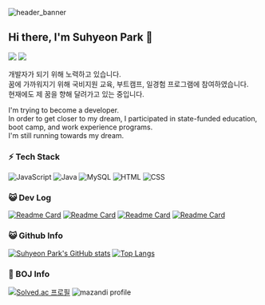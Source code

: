 <!-- Header -->
![header_banner](https://capsule-render.vercel.app/api?type=waving&color=2D3952)

<h2>Hi there, I'm Suhyeon Park 👋</h2>

<a href="https://github.com/psh0121" target ="_blank"><img src="https://img.shields.io/badge/psh0121-_?style=for-the-badge&logo=Github&color=%23181717"/></a> 
<a href="https://onelight-stay.tistory.com/" target ="_blank"><img src="https://img.shields.io/badge/Blog-_?style=for-the-badge&logo=Tistory&color=%23000000"/></a>

<p>
    개발자가 되기 위해 노력하고 있습니다.<br>
    꿈에 가까워지기 위해 국비지원 교육, 부트캠프, 일경험 프로그램에 참여하였습니다.<br>
    현재에도 제 꿈을 향해 달려가고 있는 중입니다.
</p>

<p>
    I'm trying to become a developer.<br>
    In order to get closer to my dream, I participated in state-funded education, boot camp, and work experience programs.<br>
    I'm still running towards my dream.
</p>

<!-- Contents -->
<div>
<h3>⚡️ Tech Stack</h3>

![JavaScript](https://img.shields.io/badge/JavaScript-_?style=for-the-badge&logo=javascript&logoColor=black&color=%23F7DF1E) 
![Java](https://img.shields.io/badge/java-%23ED8B00.svg?style=for-the-badge&logo=openjdk&logoColor=white) 
![MySQL](https://img.shields.io/badge/MySQL-_?style=for-the-badge&logo=MySQL&logoColor=white&color=%234479A1) 
![HTML](https://img.shields.io/badge/HTML-_?style=for-the-badge&logo=HTML5&logoColor=white&color=%23E34F26) 
![CSS](https://img.shields.io/badge/CSS-_?style=for-the-badge&logo=CSS3&logoColor=white&color=%231572B6)

</div>


<div>
<h3>😺 Dev Log</h3>

[![Readme Card](https://github-readme-stats.vercel.app/api/pin/?username=psh0121&repo=kukbi_frontendProject_self)](https://github.com/psh0121/kukbi_frontendProject_self)
[![Readme Card](https://github-readme-stats.vercel.app/api/pin/?username=psh0121&repo=kukbi_frontendProject_recode)](https://github.com/psh0121/kukbi_frontendProject_recode)
[![Readme Card](https://github-readme-stats.vercel.app/api/pin/?username=psh0121&repo=kukbi_frontendProject_guide)](https://github.com/psh0121/kukbi_frontendProject_guide)
[![Readme Card](https://github-readme-stats.vercel.app/api/pin/?username=psh0121&repo=kukbi)](https://github.com/psh0121/kukbi)


</div>

<div align="left">
<h3>😺 Github Info</h3>
    
[![Suhyeon Park's GitHub stats](https://github-readme-stats.vercel.app/api?username=psh0121&count_private=true&show_icons=true&title_color=2D3952&text_color=ffffff&icon_color=2D3952&bg_color=4B89DC,5994DD,679FDF,76AAE1,84B5E3,92C0E5,A1CBE7)](https://github.com/psh0121)
[![Top Langs](https://github-readme-stats.vercel.app/api/top-langs/?username=psh0121&layout=compact&title_color=2D3952&text_color=ffffff&bg_color=4B89DC,5994DD,679FDF,76AAE1,84B5E3,92C0E5,A1CBE7)](https://github.com/psh0121)

<h3>🏅 BOJ Info</h3>

[![Solved.ac
프로필](http://mazassumnida.wtf/api/v2/generate_badge?boj=tngus2057)](https://solved.ac/tngus2057) 
![mazandi profile](http://mazandi.herokuapp.com/api?handle=tngus2057&theme=warm)
</div>